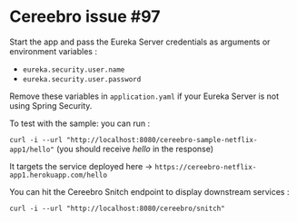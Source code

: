 # Cereebro issue #97

Start the app and pass the Eureka Server credentials as arguments or environment variables :

 * `eureka.security.user.name`
 * `eureka.security.user.password`

Remove these variables in `application.yaml` if your Eureka Server is not using Spring Security.

To test with the sample: you can run :

`curl -i --url "http://localhost:8080/cereebro-sample-netflix-app1/hello"`
(you should receive _hello_ in the response)

It targets the service deployed here -> `https://cereebro-netflix-app1.herokuapp.com/hello`

You can hit the Cereebro Snitch endpoint to display downstream services : 

`curl -i --url "http://localhost:8080/cereebro/snitch"`
